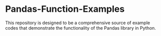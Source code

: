 # Pandas-Function-Examples
This repository is designed to be a comprehensive source of example codes that demonstrate the functionality of the Pandas library in Python. 
